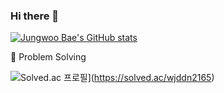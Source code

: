 ### Hi there 👋

<!-- [![Top Langs](https://github-readme-stats.vercel.app/api/top-langs/?username=wjddn2165&layout=compact)](https://github.com/wjddn2165/github-readme-stats)
 -->
 
 
[![Jungwoo Bae's GitHub stats](https://github-readme-stats.vercel.app/api?username=wjddn2165&theme=dark)](https://github.com/wjddn2165/github-readme-stats)



💪 Problem Solving


![Solved.ac
프로필](http://mazassumnida.wtf/api/v2/generate_badge?boj=wjddn2165)](https://solved.ac/wjddn2165)
